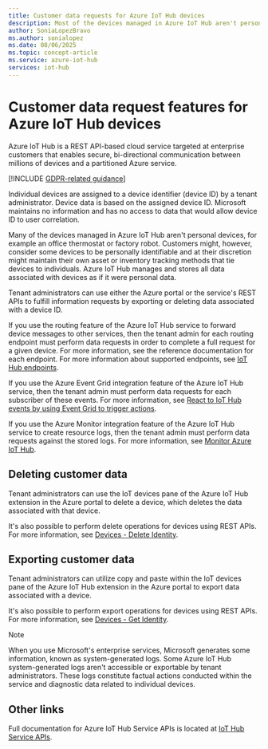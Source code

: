 ```yaml
---
title: Customer data requests for Azure IoT Hub devices
description: Most of the devices managed in Azure IoT Hub aren't personal, but some are. This article talks about admins being able to export or delete personal data from a device.
author: SoniaLopezBravo
ms.author: sonialopez
ms.date: 08/06/2025
ms.topic: concept-article
ms.service: azure-iot-hub
services: iot-hub
---
```


# Customer data request features for Azure IoT Hub devices

Azure IoT Hub is a REST API-based cloud service targeted at enterprise customers that enables secure, bi-directional communication between millions of devices and a partitioned Azure service.

[!INCLUDE [GDPR-related guidance](~/reusable-content/ce-skilling/azure/includes/gdpr-intro-sentence.md)]

Individual devices are assigned to a device identifier (device ID) by a tenant administrator. Device data is based on the assigned device ID. Microsoft maintains no information and has no access to data that would allow device ID to user correlation.

Many of the devices managed in Azure IoT Hub aren't personal devices, for example an office thermostat or factory robot. Customers might, however, consider some devices to be personally identifiable and at their discretion might maintain their own asset or inventory tracking methods that tie devices to individuals. Azure IoT Hub manages and stores all data associated with devices as if it were personal data.

Tenant administrators can use either the Azure portal or the service's REST APIs to fulfill information requests by exporting or deleting data associated with a device ID.

If you use the routing feature of the Azure IoT Hub service to forward device messages to other services, then the tenant admin for each routing endpoint must perform data requests in order to complete a full request for a given device. For more information, see the reference documentation for each endpoint. For more information about supported endpoints, see [IoT Hub endpoints](iot-hub-devguide-endpoints.md).

If you use the Azure Event Grid integration feature of the Azure IoT Hub service, then the tenant admin must perform data requests for each subscriber of these events. For more information, see [React to IoT Hub events by using Event Grid to trigger actions](iot-hub-event-grid.md).

If you use the Azure Monitor integration feature of the Azure IoT Hub service to create resource logs, then the tenant admin must perform data requests against the stored logs. For more information, see [Monitor Azure IoT Hub](monitor-iot-hub.md).

## Deleting customer data

Tenant administrators can use the IoT devices pane of the Azure IoT Hub extension in the Azure portal to delete a device, which deletes the data associated with that device.

It's also possible to perform delete operations for devices using REST APIs. For more information, see [Devices - Delete Identity](/rest/api/iothub/service/devices/delete-identity).

## Exporting customer data

Tenant administrators can utilize copy and paste within the IoT devices pane of the Azure IoT Hub extension in the Azure portal to export data associated with a device.

It's also possible to perform export operations for devices using REST APIs. For more information, see [Devices - Get Identity](/rest/api/iothub/service/devices/get-identity).

> [!NOTE]
> When you use Microsoft's enterprise services, Microsoft generates some information, known as system-generated logs. Some Azure IoT Hub system-generated logs aren't accessible or exportable by tenant administrators. These logs constitute factual actions conducted within the service and diagnostic data related to individual devices.

## Other links

Full documentation for Azure IoT Hub Service APIs is located at [IoT Hub Service APIs](/rest/api/iothub/service/configuration).
